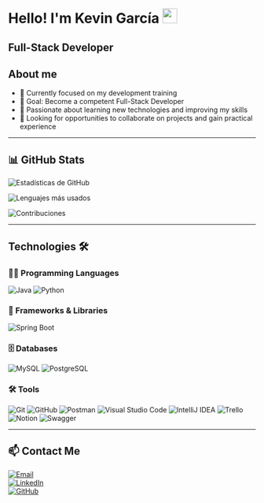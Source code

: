 <h1>Hello! I'm Kevin García <img src="https://raw.githubusercontent.com/iampavangandhi/iampavangandhi/master/gifs/Hi.gif" width="30px"></h1>

<h2>Full-Stack Developer</h2>

## About me
- 🌱 Currently focused on my development training
- 🎯 Goal: Become a competent Full-Stack Developer
- 🌟 Passionate about learning new technologies and improving my skills
- 🤝 Looking for opportunities to collaborate on projects and gain practical experience

---

## 📊 GitHub Stats
![Estadísticas de GitHub](https://github-readme-stats.vercel.app/api?username=Khawk2&show_icons=true&theme=radical)
<br/>

![Lenguajes más usados](https://github-readme-stats.vercel.app/api/top-langs/?username=Khawk2&layout=compact&theme=radical)
<br/>

![Contribuciones](https://github-readme-streak-stats.herokuapp.com/?user=Khawk2&theme=radical)

---

## Technologies 🛠️

### 🧑‍💻 Programming Languages
![Java](https://img.shields.io/badge/-Java-333333?style=flat&logo=openjdk)
![Python](https://img.shields.io/badge/-Python-333333?style=flat&logo=python)

### 🧩 Frameworks & Libraries
![Spring Boot](https://img.shields.io/badge/-Spring%20Boot-333333?style=flat&logo=springboot)

### 🗄️ Databases
![MySQL](https://img.shields.io/badge/-MySQL-333333?style=flat&logo=mysql)
![PostgreSQL](https://img.shields.io/badge/-PostgreSQL-333333?style=flat&logo=postgresql)

### 🛠️ Tools
![Git](https://img.shields.io/badge/-Git-333333?style=flat&logo=git)
![GitHub](https://img.shields.io/badge/-GitHub-333333?style=flat&logo=github)
![Postman](https://img.shields.io/badge/-Postman-333333?style=flat&logo=postman)
![Visual Studio Code](https://img.shields.io/badge/-Visual%20Studio%20Code-333333?style=flat&logo=visualstudiocode)
![IntelliJ IDEA](https://img.shields.io/badge/-IntelliJ%20IDEA-333333?style=flat&logo=intellijidea)
![Trello](https://img.shields.io/badge/-Trello-333333?style=flat&logo=trello)
![Notion](https://img.shields.io/badge/-Notion-333333?style=flat&logo=notion)
![Swagger](https://img.shields.io/badge/-Swagger-333333?style=flat&logo=swagger)

---

## 📫 Contact Me
<a href="mailto:ksalapeg.270700@gmail.com"><img alt="Email" src="https://img.shields.io/badge/Email-D14836?style=flat-square&logo=gmail&logoColor=white"></a>  
<a href="https://www.linkedin.com/in/kevin-alape/"><img alt="LinkedIn" src="https://img.shields.io/badge/LinkedIn-0A66C2?style=flat-square&logo=linkedin&logoColor=white"></a>  
<a href="https://github.com/Khawk2"><img alt="GitHub" src="https://img.shields.io/badge/GitHub-333333?style=flat-square&logo=github&logoColor=white"></a>  
